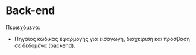 # Back-end

Περιεχόμενα:

- Πηγαίος κώδικας εφαρμογής για εισαγωγή, διαχείριση και
  πρόσβαση σε δεδομένα (backend).


